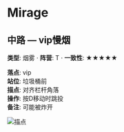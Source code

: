 # Mirage

## 中路 — vip慢烟
**类型**: 烟雾  ·  **阵营**: T  ·  **一致性**: ★★★★★

**落点**: vip  
**站位**: 垃圾桶前  
**描点**: 对齐栏杆角落  
**操作**: 按D移动时跳投  
**备注**: 可能被炸开

![描点](https://example.com/mirage_window_smoke_aim.jpg)


